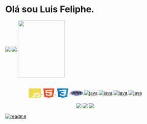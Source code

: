 <h1> Olá sou Luis Feliphe. </h1>

<div>
  <a href="https://github.com/luisfeliphe66">
  <img height="180em"   align="center" src="https://github-readme-stats.vercel.app/api?username=luisfeliphe66&show_icons=true&theme=dark&include_all_commits=true&count_private=true"/>
  <img height="180em"  align="center" src="https://github-readme-stats.vercel.app/api/top-langs/?username=luisfeliphe66&layout=compact&langs_count=7&theme=dark" />

  <img align="center" width="148" height="180" src="https://media1.tenor.com/images/68e8337fb4eb7e40645d832c64762a8b/tenor.gif?itemid=19443613">
</div>
 <br>
<div  align="center"> 
  <div style="display: inline_block"><br>
  <img align="center" alt="Luis-Js" height="30" width="40" src="https://raw.githubusercontent.com/devicons/devicon/master/icons/javascript/javascript-plain.svg">
  <img align="center" alt="HTML" height="30" width="40" src="https://raw.githubusercontent.com/devicons/devicon/master/icons/html5/html5-original.svg">
  <img align="center" alt="CSS" height="30" width="40" src="https://raw.githubusercontent.com/devicons/devicon/master/icons/css3/css3-original.svg">
  <img align="center" alt="PHP" height="30" width="40" src="https://raw.githubusercontent.com/devicons/devicon/master/icons/php/php-original.svg">
  <img align="center" alt="java" height="30" width="40" src="https://cdn.jsdelivr.net/gh/devicons/devicon/icons/docker/docker-original.svg">
  <img align="center" alt="java" height="30" width="40" src="https://cdn.jsdelivr.net/gh/devicons/devicon/icons/gitlab/gitlab-original.svg">
  <img align="center" alt="java" height="30" width="40" src="https://cdn.jsdelivr.net/gh/devicons/devicon/icons/linux/linux-original.svg">
  <img align="center" alt="java" height="30" width="40" src="https://cdn.jsdelivr.net/gh/devicons/devicon/icons/symfony/symfony-original.svg">

    
</div>
  <br><a href="" target="_blank"><img src="https://img.shields.io/badge/-Youtube-%23EA4335?style=for-the-badge&logo=youtube&logoColor=white" target="_blank"></a>
  <a href="https://www.instagram.com/luisfeliphe66/" target="_blank"><img src="https://img.shields.io/badge/-Instagram-%23E4405F?style=for-the-badge&logo=instagram&logoColor=white" target="_blank"></a>
  <a href="https://www.linkedin.com/in/luis-feliphe-161548b9/" target="_blank"><img src="https://img.shields.io/badge/-LinkedIn-%230077B5?style=for-the-badge&logo=linkedin&logoColor=white" target="_blank"></a> 
 
<!--   ![Snake animation](https://github.com/luisfeliphe66/luisfeliphe66/blob/output/github-contribution-grid-snake.svg) -->
 
</div>
 
[![readme](https://github-readme-stats.vercel.app/api/pin/?username=LUISFELIPHE66&repo=LUISFELIPHE66&theme=dark)](https://github.com/LUISFELIPHE66/LUISFELIPHE66)
